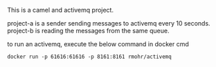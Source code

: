 This is a camel and activemq project.

project-a is a sender sending messages to activemq every 10 seconds.
project-b is reading the messages from the same queue.

to run an activemq, execute the below command in docker cmd

	docker run -p 61616:61616 -p 8161:8161 rmohr/activemq
